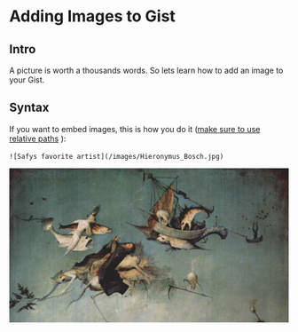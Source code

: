 # Adding Images to Gist

## Intro
A picture is worth a thousands words.  So lets learn how to add an image to your Gist.

## Syntax

If you want to embed images, this is how you do it ([make sure to use relative paths](https://en.wikipedia.org/wiki/Path_(computing)#Absolute_and_relative_paths) ):

`![Safys favorite artist](/images/Hieronymus_Bosch.jpg)`

![Safy's favorite artist](/images/addingImagesToGists/Hieronymus_Bosch.jpg)


